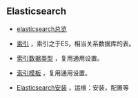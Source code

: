 ## Elasticsearch

-  [elasticsearch总览](elasticsearch.md) 
- [索引](elasticsearch_index.md) ，索引之于ES，相当关系数据库的表。
- [索引数据类型](elasticsearch_index_type.md) ，复用通用设置。
- [索引模板](elasticsearch_template.md) ，复用通用设置。

- [Elasticsearch安装](elasticsearch_setup.md) ，运维：安装，配置等